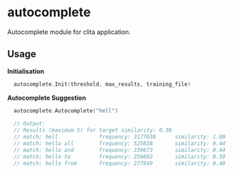 # autocomplete
Autocomplete module for clita application.

## Usage 
**Initialisation**  
```go
  autocomplete.Init(threshold, max_results, training_file)
```

**Autocomplete Suggestion**  
```go
  autocomplete.Autocomplete("hell")
  
  // Output: 
  // Results (maximum 5) for target similarity: 0.30
  // match: hell             frequency: 3177030      similarity: 1.00
  // match: hello all        frequency: 525838       similarity: 0.44
  // match: hello and        frequency: 339673       similarity: 0.44
  // match: hello to         frequency: 256602       similarity: 0.50
  // match: hello from       frequency: 277949       similarity: 0.40
```  

